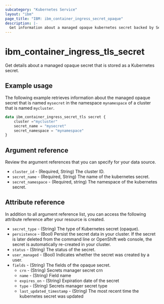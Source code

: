```yaml
---
subcategory: "Kubernetes Service"
layout: "ibm"
page_title: "IBM: ibm_container_ingress_secret_opaque"
description: |-
  Get information about a managed opaque kubernetes secret backed by Secrets Manager secrets
---
```


# ibm_container_ingress_tls_secret
Get details about a managed opaque secret that is stored as a Kubernetes secret.

## Example usage
The following example retrieves information about the managed opaque secret that is named `mysecret` in the namespace `mynamespace` of a cluster that is named `mycluster`. 

```terraform
data ibm_container_ingress_secret_tls secret {
    cluster ="mycluster"
    secret_name = "mysecret"
    secret_namespace = "mynamespace"
}
```

## Argument reference
Review the argument references that you can specify for your data source. 

- `cluster_id` - (Required, String) The cluster ID.
- `secret_name` - (Required, String) The name of the kubernetes secret.
- `secret_namespace` - (Required, string) The namespace of the kubernetes secret.

## Attribute reference
In addition to all argument reference list, you can access the following attribute reference after your resource is created.

- `secret_type` - (String) The type of Kubernetes secret (opaque).
- `persistence`  - (Bool) Persist the secret data in your cluster. If the secret is later deleted from the command line or OpenShift web console, the secret is automatically re-created in your cluster.
- `status` - (String) The status of the secret.
- `user_managed` - (Bool) Indicates whether the secret was created by a user.
- `fields` - (String) The fields of the opaque secret.
  - `crn` - (String) Secrets manager secret crn
  - `name` - (String) Field name
  - `expires_on` - (String) Expiration date of the secret
  - `type` - (String) Secrets manager secret type
  - `last_updated_timestamp` - (String) The most recent time the kubernetes secret was updated
